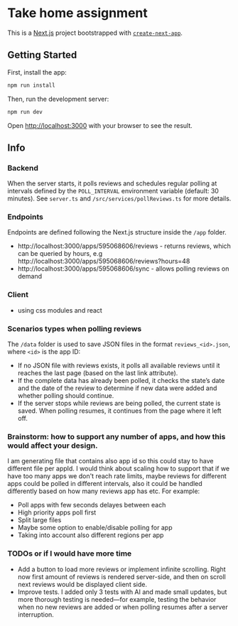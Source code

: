 # Take home assignment

This is a [Next.js](https://nextjs.org) project bootstrapped with [`create-next-app`](https://nextjs.org/docs/app/api-reference/cli/create-next-app).

## Getting Started

First, install the app:

```bash
npm run install
```

Then, run the development server:

```bash
npm run dev
```

Open [http://localhost:3000](http://localhost:3000) with your browser to see the result.

## Info

### Backend 
When the server starts, it polls reviews and schedules regular polling at intervals defined by the `POLL_INTERVAL` environment variable (default: 30 minutes).
See `server.ts` and `/src/services/pollReviews.ts` for more details.

### Endpoints 
Endpoints are defined following the Next.js structure inside the `/app` folder.
- http://localhost:3000/apps/595068606/reviews - returns reviews, which can be queried by hours, e.g http://localhost:3000/apps/595068606/reviews?hours=48
- http://localhost:3000/apps/595068606/sync - allows polling reviews on demand

### Client
- using css modules and react    

### Scenarios types when polling reviews
The `/data` folder is used to save JSON files in the format `reviews_<id>.json`, where `<id>` is the app ID:
- If no JSON file with reviews exists, it polls all available reviews until it reaches the last page (based on the last link attribute).
- If the complete data has already been polled, it checks the state’s date and the date of the review to determine if new data were added and whether polling should continue.
- If the server stops while reviews are being polled, the current state is saved. When polling resumes, it continues from the page where it left off.

### Brainstorm: how to support any number of apps, and how this would affect your design.
I am generating file that contains also app id so this could stay to have different file per appId. I would think about scaling how to support that if we have too many apps we don't reach rate limits, maybe reviews for different apps could be polled in different intervals, also it could be handled differently based on how many reviews app has etc. For example:
- Poll apps with few seconds delayes between each
- High priority apps poll first
- Split large files
- Maybe some option to enable/disable polling for app
- Taking into account also different regions per app 

### TODOs or if I would have more time
- Add a button to load more reviews or implement infinite scrolling. Right now first amount of reviews is rendered server-side, and then on scroll next reviews would be displayed client side.
- Improve tests. I added only 3 tests with AI and made small updates, but more thorough testing is needed—for example, testing the behavior when no new reviews are added or when polling resumes after a server interruption.